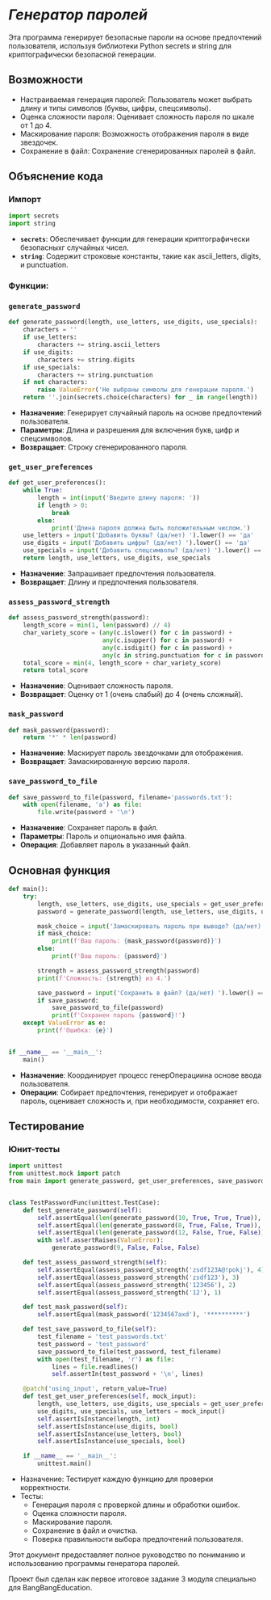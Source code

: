 # *Генератор паролей*


Эта программа генерирует безопасные пароли на основе предпочтений пользователя, используя библиотеки Python secrets и string для криптографически безопасной генерации.

## Возможности

- Настраиваемая генерация паролей: Пользователь может выбрать длину и типы символов (буквы, цифры, спецсимволы).
- Оценка сложности пароля: Оценивает сложность пароля по шкале от 1 до 4.
- Маскирование пароля: Возможность отображения пароля в виде звездочек.
- Сохранение в файл: Сохранение сгенерированных паролей в файл.

## Объяснение кода

### Импорт

```python
import secrets
import string
```

- **`secrets`**: Обеспечивает функции для генерации криптографически безопасныхг случайных чисел.
- **`string`**: Содержит строковые константы, такие как ascii_letters, digits, и punctuation.

### Функции:

### `generate_password`

```python
def generate_password(length, use_letters, use_digits, use_specials):
    characters = ''
    if use_letters:
        characters += string.ascii_letters
    if use_digits:
        characters += string.digits
    if use_specials:
        characters += string.punctuation
    if not characters:
        raise ValueError('Не выбраны символы для генерации пароля.')
    return ''.join(secrets.choice(characters) for _ in range(length))
```

- **Назначение**: Генерирует случайный пароль на основе предпочтений пользователя.
- **Параметры**: Длина и разрешения для включения букв, цифр и спецсимволов.
- **Возвращает**: Строку сгенерированного пароля.

### `get_user_preferences`

```python
def get_user_preferences():
    while True:
        length = int(input('Введите длину пароля: '))
        if length > 0:
            break
        else:
            print('Длина пароля должна быть положительным числом.')
    use_letters = input('Добавить буквы? (да/нет) ').lower() == 'да'
    use_digits = input('Добавить цифры? (да/нет) ').lower() == 'да'
    use_specials = input('Добавить спецсимволы? (да/нет) ').lower() == 'да'
    return length, use_letters, use_digits, use_specials
```

- **Назначение**: Запрашивает предпочтения пользователя.
- **Возвращает**: Длину и предпочтения пользователя.

### `assess_password_strength`

```python
def assess_password_strength(password):
    length_score = min(1, len(password) // 4)
    char_variety_score = (any(c.islower() for c in password) +
                          any(c.isupper() for c in password) +
                          any(c.isdigit() for c in password) +
                          any(c in string.punctuation for c in password))
    total_score = min(4, length_score + char_variety_score)
    return total_score
```

- **Назначение**: Оценивает сложность пароля.
- **Возвращает**: Оценку от 1 (очень слабый) до 4 (очень сложный).

### `mask_password`

```python
def mask_password(password):
    return '*' * len(password)
```

- **Назначение**: Маскирует пароль звездочками для отображения.
- **Возвращает**: Замаскированную версию пароля.

### `save_password_to_file`

```python
def save_password_to_file(password, filename='passwords.txt'):
    with open(filename, 'a') as file:
        file.write(password + '\n')
```

- **Назначение**: Сохраняет пароль в файл.
- **Параметры**: Пароль и опционально имя файла.
- **Операция**: Добавляет пароль в указанный файл.

## Основная функция

```python
def main():
    try:
        length, use_letters, use_digits, use_specials = get_user_preferences()
        password = generate_password(length, use_letters, use_digits, use_specials)

        mask_choice = input('Замаскировать пароль при выводе? (да/нет) ').lower() == 'да'
        if mask_choice:
            print(f'Ваш пароль: {mask_password(password)}')
        else:
            print(f'Ваш пароль: {password}')

        strength = assess_password_strength(password)
        print(f'Сложность: {strength} из 4.')

        save_password = input('Сохранить в файл? (да/нет) ').lower() == 'да'
        if save_password:
            save_password_to_file(password)
            print(f'Сохранен пароль {password}!')
    except ValueError as e:
        print(f'Ошибка: {e}')


if __name__ == '__main__':
    main()
```

- **Назначение**: Координирует процесс генерОперациина основе ввода пользователя.
- **Операции**: Собирает предпочтения, генерирует и отображает пароль, оценивает сложность и, при необходимости, сохраняет его.

## Тестирование

### Юнит-тесты

```python
import unittest
from unittest.mock import patch
from main import generate_password, get_user_preferences, save_password_to_file, assess_password_strength, mask_password


class TestPasswordFunc(unittest.TestCase):
    def test_generate_password(self):
        self.assertEqual(len(generate_password(10, True, True, True)), 10)
        self.assertEqual(len(generate_password(8, True, False, True)), 8)
        self.assertEqual(len(generate_password(12, False, True, False)), 12)
        with self.assertRaises(ValueError):
            generate_password(9, False, False, False)

    def test_assess_password_strength(self):
        self.assertEqual(assess_password_strength('zsdf123A@!pokj'), 4)
        self.assertEqual(assess_password_strength('zsdf123'), 3)
        self.assertEqual(assess_password_strength('123456'), 2)
        self.assertEqual(assess_password_strength('12'), 1)

    def test_mask_password(self):
        self.assertEqual(mask_password('1234567axd'), '**********')

    def test_save_password_to_file(self):
        test_filename = 'test_passwords.txt'
        test_password = 'test_password'
        save_password_to_file(test_password, test_filename)
        with open(test_filename, 'r') as file:
            lines = file.readlines()
            self.assertIn(test_password + '\n', lines)

    @patch('using_input', return_value=True)
    def test_get_user_preferences(self, mock_input):
        length, use_letters, use_digits, use_specials = get_user_preferences()
        use_digits, use_specials, use_letters = mock_input()
        self.assertIsInstance(length, int)
        self.assertIsInstance(use_digits, bool)
        self.assertIsInstance(use_letters, bool)
        self.assertIsInstance(use_specials, bool)

    if __name__ == '__main__':
        unittest.main()
```

- Назначение: Тестирует каждую функцию для проверки корректности.
- Тесты: 
  - Генерация пароля с проверкой длины и обработки ошибок.
  - Оценка сложности пароля.
  - Маскирование пароля.
  - Сохранение в файл и очистка. 
  - Поверка правильности выбора предпочтений пользователя.

Этот документ предоставляет полное руководство по пониманию и использованию программы генератора паролей.

Проект был сделан как первое итоговое задание 3 модуля специально для BangBangEducation.
